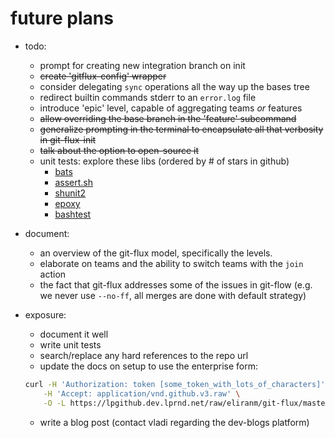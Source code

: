 
# future plans

- todo:
   - prompt for creating new integration branch on init
   - ~~create 'gitflux-config' wrapper~~
   - consider delegating `sync` operations all the way up the bases tree
   - redirect builtin commands stderr to an `error.log` file
   - introduce 'epic' level, capable of aggregating teams *or* features
   - ~~allow overriding the base branch in the 'feature' subcommand~~
   - ~~generalize prompting in the terminal to encapsulate all that 
   verbosity in git-flux-init~~
   - ~~talk about the option to open-source it~~
   - unit tests: explore these libs (ordered by # of stars in github)
      - [bats][1]
      - [assert.sh][2]
      - [shunit2][3]
      - [epoxy][4]
      - [bashtest][5]

- document:
   - an overview of the git-flux model, specifically the levels.
   - elaborate on teams and the ability to switch teams with the `join` action
   - the fact that git-flux addresses some of the issues in git-flow 
   (e.g. we never use `--no-ff`, all merges are done with default strategy)

- exposure:
   - document it well
   - write unit tests
   - search/replace any hard references to the repo url
   - update the docs on setup to use the enterprise form:
   ```sh
   curl -H 'Authorization: token [some_token_with_lots_of_characters]' \
       -H 'Accept: application/vnd.github.v3.raw' \
       -O -L https://lpgithub.dev.lprnd.net/raw/eliranm/git-flux/master/bin/setup.sh
   ```
   - write a blog post (contact vladi regarding the dev-blogs platform)





[1]: https://github.com/sstephenson/bats
[2]: https://github.com/lehmannro/assert.sh
[3]: https://github.com/kward/shunit2
[4]: https://github.com/spbnick/epoxy
[5]: https://github.com/pahaz/bashtest
